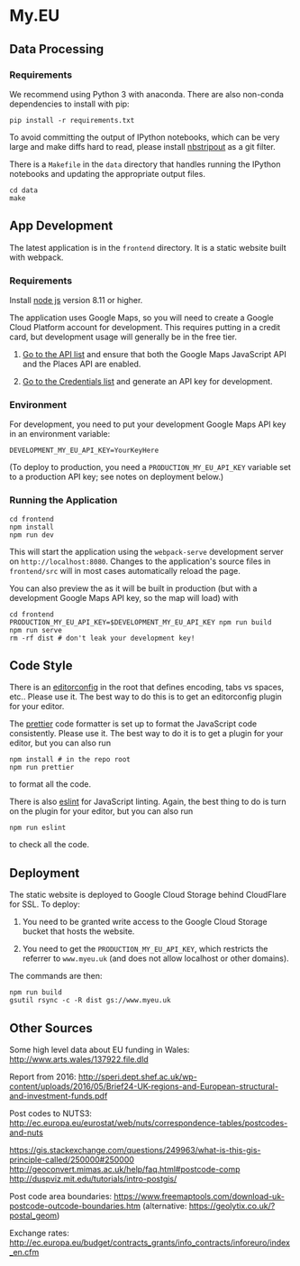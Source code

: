 # My.EU

## Data Processing

### Requirements

We recommend using Python 3 with anaconda. There are also non-conda dependencies to install with pip:

```
pip install -r requirements.txt
```

To avoid committing the output of IPython notebooks, which can be very large and make diffs hard to read, please install [nbstripout](https://github.com/kynan/nbstripout) as a git filter.

There is a `Makefile` in the `data` directory that handles running the IPython notebooks and updating the appropriate output files.

```
cd data
make
```

## App Development

The latest application is in the `frontend` directory. It is a static website built with webpack.

### Requirements

Install [node js](https://nodejs.org/en/) version 8.11 or higher.

The application uses Google Maps, so you will need to create a Google Cloud Platform account for development. This requires putting in a credit card, but development usage will generally be in the free tier.

1. [Go to the API list](https://console.cloud.google.com/google/maps-apis/api-list) and ensure that both the Google Maps JavaScript API and the Places API are enabled.

2. [Go to the Credentials list](https://console.cloud.google.com/apis/credentials) and generate an API key for development.

### Environment

For development, you need to put your development Google Maps API key in an environment variable:

```
DEVELOPMENT_MY_EU_API_KEY=YourKeyHere
```

(To deploy to production, you need a `PRODUCTION_MY_EU_API_KEY` variable set to a production API key; see notes on deployment below.)

### Running the Application

```
cd frontend
npm install
npm run dev
```

This will start the application using the `webpack-serve` development server on `http://localhost:8080`. Changes to the application's source files in `frontend/src` will in most cases automatically reload the page.

You can also preview the as it will be built in production (but with a development Google Maps API key, so the map will load) with

```
cd frontend
PRODUCTION_MY_EU_API_KEY=$DEVELOPMENT_MY_EU_API_KEY npm run build
npm run serve
rm -rf dist # don't leak your development key!
```

## Code Style

There is an [editorconfig](https://editorconfig.org/) in the root that defines encoding, tabs vs spaces, etc.. Please use it. The best way to do this is to get an editorconfig plugin for your editor.

The [prettier](https://github.com/prettier/prettier) code formatter is set up to format the JavaScript code consistently. Please use it. The best way to do it is to get a plugin for your editor, but you can also run

```
npm install # in the repo root
npm run prettier
```

to format all the code.

There is also [eslint](https://eslint.org/) for JavaScript linting. Again, the best thing to do is turn on the plugin for your editor, but you can also run

```
npm run eslint
```

to check all the code.

## Deployment

The static website is deployed to Google Cloud Storage behind CloudFlare for SSL. To deploy:

1. You need to be granted write access to the Google Cloud Storage bucket that hosts the website.

2. You need to get the `PRODUCTION_MY_EU_API_KEY`, which restricts the referrer to `www.myeu.uk` (and does not allow localhost or other domains).

The commands are then:

```
npm run build
gsutil rsync -c -R dist gs://www.myeu.uk
```

## Other Sources

Some high level data about EU funding in Wales:
http://www.arts.wales/137922.file.dld

Report from 2016:
http://speri.dept.shef.ac.uk/wp-content/uploads/2016/05/Brief24-UK-regions-and-European-structural-and-investment-funds.pdf

Post codes to NUTS3:
http://ec.europa.eu/eurostat/web/nuts/correspondence-tables/postcodes-and-nuts

https://gis.stackexchange.com/questions/249963/what-is-this-gis-principle-called/250000#250000
http://geoconvert.mimas.ac.uk/help/faq.html#postcode-comp
http://duspviz.mit.edu/tutorials/intro-postgis/

Post code area boundaries:
https://www.freemaptools.com/download-uk-postcode-outcode-boundaries.htm
(alternative: https://geolytix.co.uk/?postal_geom)

Exchange rates:
http://ec.europa.eu/budget/contracts_grants/info_contracts/inforeuro/index_en.cfm
